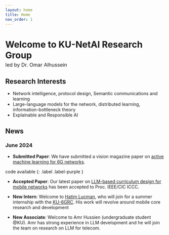 ```yaml
---
layout: home
title: Home
nav_order: 1
---
```


# Welcome to KU-NetAI Research Group
<p style="font-size: medium; margin-top: -15px;">led by Dr. Omar Alhussein</p>

##  Research Interests
- Network intelligence, protocol design, Semantic communications and learning
- Large-language models for the network, distributed learning, information-bottleneck theory
- Explainable and Responsible AI

## News

### June 2024
- **Submitted Paper**: We have submitted a vision magazine paper on [active machine learning for 6G networks](https://arxiv.org/abs/2406.03630).

code available
{: .label .label-purple }

- **Accepted Paper**: Our latest paper on [LLM-based curriculum design for mobile networks](https://arxiv.org/abs/2405.18039v1) has been accepted to Proc. IEEE/CIC ICCC.

- **New Intern**: Welcome to [Hatim Lucman](https://www.linkedin.com/in/hatim-lucman-899527286/), who will join for a summer internship with the [KU-6GRC](https://www.ku.ac.ae/6grc). His work will revolve around mobile core research and development

- **New Associate**: Welcome to Amr Hussien (undergraduate student @KU). Amr has strong experience in LLM development and he will join the team on research on LLM for telecom.




<!-- 

I am an Assistant Professor at Khalifa University, Abu Dhabi, United Arab Emirates. From 2020 to 2023, I worked as a senior research engineer with Huawei Ottawa Research and Development Centre.

I received my Ph.D. degree with the [BBCR lab](https://uwaterloo.ca/broadband-communications-research-lab/) at the University of Waterloo under the supervision of Prof. [Weihua Zhuang](https://bbcr.uwaterloo.ca/~wzhuang/). My [thesis](research_phd.html) focuses on the orchestration and provisioning of network function virtualization enabled multicast services.

My MASc was obtained from Simon Fraser University under the supervision of Prof. [Jie Liang](https://www.sfu.ca/~jiel/) and Prof. [Sami Muhaidat](https://sites.google.com/view/muhaidat/home?authuser=0). My [thesis](research_masc.html) is on the performance analysis of generalized and composite wireless fading channels through the use of mixture distributions.

Please feel free to contact me for anything.
 -->


<!-- ## Connect

- Email: [oalhusse@gmail.com](mailto:oalhusse@gmail.com)
- [Google Scholar](https://scholar.google.ca/citations?user=_4mKHpcAAAAJ&hl=en)
- [ResearchGate](https://www.researchgate.net/profile/Omar_Alhussein) -->


